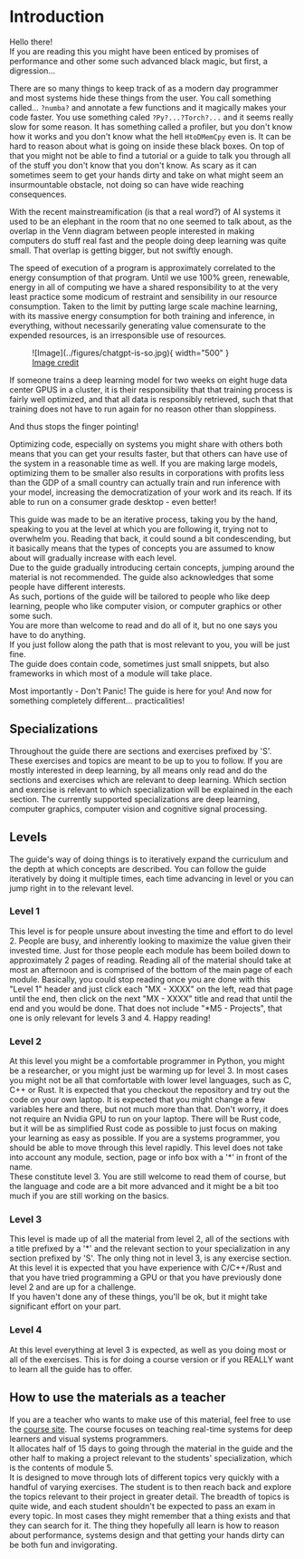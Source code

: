 # Introduction
Hello there!  
If you are reading this you might have been enticed by promises of performance and other some such advanced black magic, but first, a digression...  

There are so many things to keep track of as a modern day programmer and most systems hide these things from the user.
You call something called... ```?numba?``` and annotate a few functions and it magically makes your code faster.
You use something caled ```?Py?...?Torch?...``` and it seems really slow for some reason.
It has something called a profiler, but you don't know how it works and you don't
know what the hell ```HtoDMemCpy``` even is.
It can be hard to reason about what is going on inside these black boxes.
On top of that you might not be able to find a tutorial or a guide to talk you through all of the
stuff you don't know that you don't know.
As scary as it can sometimes seem to get your hands dirty and take on what might
seem an insurmountable obstacle, not doing so can have wide reaching consequences.

With the recent mainstreamification (is that a real word?) of AI systems it used to be an elephant in the room
that no one seemed to talk about, as the overlap in the Venn diagram between people interested
in making computers do stuff real fast and the people doing deep learning was quite small.
That overlap is getting bigger, but not swiftly enough.

The speed of execution of a program is approximately correlated to the energy consumption of that program.
Until we use 100% green, renewable, energy in all of computing we have a shared responsibility to at the very least
practice some modicum of restraint and sensibility in our resource consumption. Taken to the limit by putting
large scale machine learning, with its massive energy consumption for both training and inference, in
everything, without necessarily generating value comensurate to the expended resources, is an irresponsible use of resources.

<figure markdown>
![Image](../figures/chatgpt-is-so.jpg){ width="500" }
<figcaption>
<a href="https://makeameme.org/meme/chatgpt-is-so"> Image credit </a>
</figcaption>
</figure>

If someone trains a deep learning model for two weeks on eight huge data center GPUS in a cluster, it is their
responsibility that that training process is fairly well optimized, and that all data is responsibly retrieved,
such that that training does not have to run again for no reason other than sloppiness.

And thus stops the finger pointing!

Optimizing code, especially on systems you might share with others both means that you can get your results faster,
but that others can have use of the system in a reasonable time as well.
If you are making large models, optimizing them to be smaller also results in corporations with profits less
than the GDP of a small country can actually train and run inference with your model, 
increasing the democratization of your work and its reach. If its able to run on a consumer grade desktop - even better!

This guide was made to be an iterative process, taking you by the hand,
speaking to you at the level at which you are following it, trying not to overwhelm you. 
Reading that back, it could sound a bit condescending, but it basically means that the 
types of concepts you are assumed to know about will gradually increase with each level.  
Due to the guide gradually introducing certain concepts, jumping around the material
is not recommended.
The guide also acknowledges that some people have different interests.  
As such, portions of the guide will be tailored to people who like deep learning,
people who like computer vision, or computer graphics or other some such.  
You are more than welcome to read and do all of it, but no one says you have to do anything.  
If you just follow along the path that is most relevant to you, you will be just fine.  
The guide does contain code, sometimes just small snippets, but also frameworks in
which most of a module will take place. 

Most importantly - Don't Panic! The guide is here for you! And now for something completely different... practicalities!

## Specializations
Throughout the guide there are sections and exercises prefixed by 'S'. These exercises and topics are meant to be up to you to follow. If you are mostly interested in deep learning, by all means only read and do the sections and exercises which are relevant to deep learning. Which section and exercise is relevant to which specialization will be explained in the each section. The currently supported specializations are deep learning, computer graphics, computer vision and cognitive signal processing.

## Levels
The guide's way of doing things is to iteratively expand the curriculum and the depth
at which concepts are described. You can follow the guide iteratively by doing it
multiple times, each time advancing in level or you can jump right in to the relevant level.

### Level 1
This level is for people unsure about investing the time and effort to do level 2.
People are busy, and inherently looking to maximize the value given their invested time.
Just for those people each module has beem boiled down to approximately 2 pages of reading.
Reading all of the material should take at most an afternoon and is comprised of the bottom of the main page of each module. Basically, you could stop reading once you are done with this "Level 1" header and just click each "MX - XXXX" on the left, read that page until the end, then click on the next "MX - XXXX" title and read that until the end and you would be done. That does not include "*M5 - Projects", that one is only relevant for levels 3 and 4. Happy reading!

### Level 2
At this level you might be a comfortable programmer in Python, you might be a researcher, or you might just be
warming up for level 3. In most cases you might not be all that comfortable with lower level languages, such as
C, C++ or Rust.
It is expected that you checkout the repository and try out the code on your own laptop.
It is expected that you might change a few variables here and there, but not much more than that.
Don't worry, it does not require an Nvidia GPU to run on your laptop.
There will be Rust code, but it will be as simplified Rust code as possible to just focus on making your learning as easy as possible.
If you are a systems programmer, you should be able to move through this level rapidly.
This level does not take into account any module, section, page or info box with a '*' in front of the name.  
These constitute level 3. You are still welcome to read them of course, but
the language and code are a bit more advanced and it might be a bit too much if you are still working on the basics.

### Level 3
This level is made up of all the material from level 2, all of the sections with a title prefixed by a '*' and
the relevant section to your specialization in any section prefixed by 'S'.
The only thing not in level 3, is any exercise section.
At this level it is expected that you have experience with C/C++/Rust and that you have tried
programming a GPU or that you have previously done level 2 and are up for a challenge.  
If you haven't done any of these things, you'll be ok, but it might take significant effort on your part.

### Level 4
At this level everything at level 3 is expected, as well as you doing most or
all of the exercises. This is for doing a course version or if you
REALLY want to learn all the guide has to offer.

## How to use the materials as a teacher
If you are a teacher who wants to make use of this material, feel free to use the
[course site](https://absorensen.github.io/real-time-visual-and-machine-learning-systems/).
The course focuses on teaching real-time systems for deep learners and visual systems programmers.  
It allocates half of 15 days to going through the material in the guide and the
other half to making a project relevant to the students' specialization, which is the contents of module 5.  
It is designed to move through lots of different topics very quickly with a
handful of varying exercises.
The student is to then reach back and explore the topics relevant to their
project in greater detail.
The breadth of topics is quite wide, and each student shouldn't be expected to
pass an exam in every topic.
In most cases they might remember that a thing exists and that they can search for it.
The thing they hopefully all learn is how to reason about performance, systems
design and that getting your hands dirty can be both fun and invigorating.